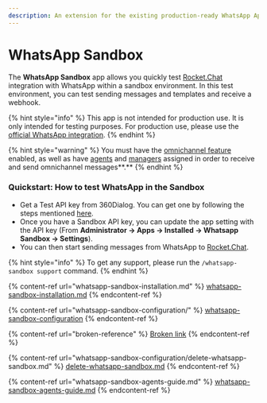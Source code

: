 ```yaml
---
description: An extension for the existing production-ready WhatsApp App.
---
```


# WhatsApp Sandbox

The **WhatsApp Sandbox** app allows you quickly test [Rocket.Chat](http://rocket.chat/) integration with WhatsApp within a sandbox environment. In this test environment, you can test sending messages and templates and receive a webhook. &#x20;

{% hint style="info" %}
This app is not intended for production use. It is only intended for testing purposes. For production use, please use the [official WhatsApp integration](https://docs.rocket.chat/guides/app-guides/omnichannel-apps/whatsapp).&#x20;
{% endhint %}

{% hint style="warning" %}
You must have the [omnichannel feature](../../../administration/admin-panel/settings/omnichannel-admins-guide/) enabled, as well as have [agents](https://docs.rocket.chat/guides/omnichannel/agents) and [managers](https://docs.rocket.chat/guides/omnichannel/managers) assigned in order to receive and send omnichannel messages**.**
{% endhint %}

### Quickstart:  How to test WhatsApp in the Sandbox <a href="#quickstart-set-up-a-log-analytics-workspace" id="quickstart-set-up-a-log-analytics-workspace"></a>

* Get a Test API key from 360Dialog. You can get one by following the steps mentioned [here](https://docs.360dialog.com/whatsapp-api/whatsapp-api/sandbox).
* Once you have a Sandbox API key, you can update the app setting with the API key (From **Administrator -> Apps -> Installed -> Whatsapp Sandbox -> Settings**).
* You can then start sending messages from WhatsApp to [Rocket.Chat](http://rocket.chat/).

{% hint style="info" %}
To get any support, please run the `/whatsapp-sandbox support` command.
{% endhint %}

{% content-ref url="whatsapp-sandbox-installation.md" %}
[whatsapp-sandbox-installation.md](whatsapp-sandbox-installation.md)
{% endcontent-ref %}

{% content-ref url="whatsapp-sandbox-configuration/" %}
[whatsapp-sandbox-configuration](whatsapp-sandbox-configuration/)
{% endcontent-ref %}

{% content-ref url="broken-reference" %}
[Broken link](broken-reference)
{% endcontent-ref %}

{% content-ref url="whatsapp-sandbox-configuration/delete-whatsapp-sandbox.md" %}
[delete-whatsapp-sandbox.md](whatsapp-sandbox-configuration/delete-whatsapp-sandbox.md)
{% endcontent-ref %}

{% content-ref url="whatsapp-sandbox-agents-guide.md" %}
[whatsapp-sandbox-agents-guide.md](whatsapp-sandbox-agents-guide.md)
{% endcontent-ref %}

